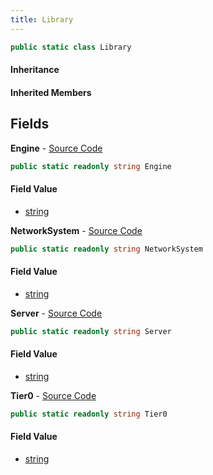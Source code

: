 ```yaml
---
title: Library
---
```


```csharp
public static class Library
```

#### Inheritance

#### Inherited Members

## Fields

**Engine** - [Source Code](https://github.com/swiftly-solution/swiftlys2/blob/master/managed/src/SwiftlyS2.Shared/Modules/Memory/Library.cs#L7)

```csharp
public static readonly string Engine
```

#### Field Value

- [string](https://learn.microsoft.com/dotnet/api/system.string)

**NetworkSystem** - [Source Code](https://github.com/swiftly-solution/swiftlys2/blob/master/managed/src/SwiftlyS2.Shared/Modules/Memory/Library.cs#L13)

```csharp
public static readonly string NetworkSystem
```

#### Field Value

- [string](https://learn.microsoft.com/dotnet/api/system.string)

**Server** - [Source Code](https://github.com/swiftly-solution/swiftlys2/blob/master/managed/src/SwiftlyS2.Shared/Modules/Memory/Library.cs#L11)

```csharp
public static readonly string Server
```

#### Field Value

- [string](https://learn.microsoft.com/dotnet/api/system.string)

**Tier0** - [Source Code](https://github.com/swiftly-solution/swiftlys2/blob/master/managed/src/SwiftlyS2.Shared/Modules/Memory/Library.cs#L9)

```csharp
public static readonly string Tier0
```

#### Field Value

- [string](https://learn.microsoft.com/dotnet/api/system.string)

